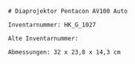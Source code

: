 
            # Diaprojektor Pentacon AV100 Auto
    
            Inventarnummer: HK_G_1027
    
            Alte Inventarnummer: 
    
            Abmessungen: 32 x 23,8 x 14,3 cm
            